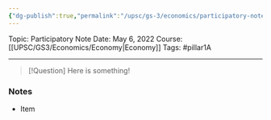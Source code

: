 ```yaml
---
{"dg-publish":true,"permalink":"/upsc/gs-3/economics/participatory-note/","dgHomeLink":true,"dgPassFrontmatter":false}
---
```


Topic: Participatory Note
Date: May 6, 2022
Course:[[UPSC/GS3/Economics/Economy|Economy]]
Tags: #pillar1A

---

> [!Question]
> Here is something! 


### Notes
- Item



